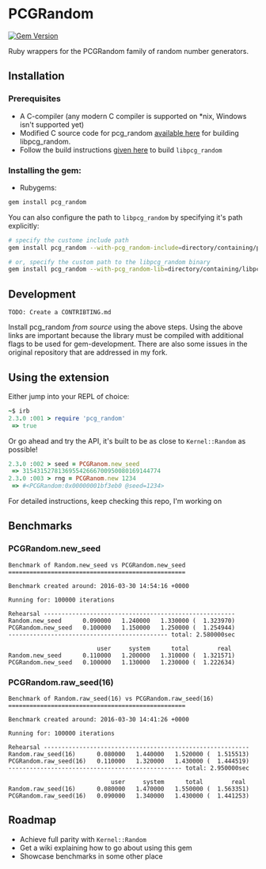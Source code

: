 # PCGRandom
[![Gem Version](https://badge.fury.io/rb/pcg_random.svg)](https://badge.fury.io/rb/pcg_random)

Ruby wrappers for the PCGRandom family of random number generators.

## Installation

### Prerequisites

* A C-compiler (any modern C compiler is supported on *nix, Windows isn't supported yet)
* Modified C source code for pcg_random [available here](https://github.com/vaibhav-y/pcg-c/archive/master.zip) for building libpcg_random. 
* Follow the build instructions [given here](https://github.com/vaibhav-y/pcg-c#building) to build `libpcg_random`

### Installing the gem:

* Rubygems:

``` bash
gem install pcg_random
```

You can also configure the path to `libpcg_random` by specifying it's path explicitly:

``` bash
# specify the custome include path
gem install pcg_random --with-pcg_random-include=directory/containing/pcg_variants.h

# or, specify the custom path to the libpcg_random binary
gem install pcg_random --with-pcg_random-lib=directory/containing/libpcg_random.a
```

## Development
`TODO: Create a CONTRIBTING.md`

Install pcg_random *from source* using the above steps. Using the above links are important because the library must be compiled with additional flags to be used for gem-development. There are also some issues in the original repository that are addressed in my fork.

## Using the extension

Either jump into your REPL of choice:

``` ruby
~$ irb
2.3.0 :001 > require 'pcg_random'
 => true
```

Or go ahead and try the API, it's built to be as close to `Kernel::Random` as possible!

``` ruby
2.3.0 :002 > seed = PCGRanom.new_seed
 => 315431527813695542666700950080169144774
2.3.0 :003 > rng = PCGRanom.new 1234
 => #<PCGRandom:0x00000001bf3eb0 @seed=1234>
```

For detailed instructions, keep checking this repo, I'm working on 


## Benchmarks

### PCGRandom.new_seed
```
Benchmark of Random.new_seed vs PCGRandom.new_seed
==================================================

Benchmark created around: 2016-03-30 14:54:16 +0000

Running for: 100000 iterations

Rehearsal ------------------------------------------------------
Random.new_seed      0.090000   1.240000   1.330000 (  1.323970)
PCGRandom.new_seed   0.100000   1.150000   1.250000 (  1.254944)
--------------------------------------------- total: 2.580000sec

                         user     system      total        real
Random.new_seed      0.110000   1.200000   1.310000 (  1.321571)
PCGRandom.new_seed   0.100000   1.130000   1.230000 (  1.222634)
```
### PCGRandom.raw_seed(16)
```
Benchmark of Random.raw_seed(16) vs PCGRandom.raw_seed(16)
==================================================

Benchmark created around: 2016-03-30 14:41:26 +0000

Running for: 100000 iterations

Rehearsal ----------------------------------------------------------
Random.raw_seed(16)      0.080000   1.440000   1.520000 (  1.515513)
PCGRandom.raw_seed(16)   0.110000   1.320000   1.430000 (  1.444519)
------------------------------------------------- total: 2.950000sec

                             user     system      total        real
Random.raw_seed(16)      0.080000   1.470000   1.550000 (  1.563351)
PCGRandom.raw_seed(16)   0.090000   1.340000   1.430000 (  1.441253)
```

## Roadmap

* Achieve full parity with `Kernel::Random`
* Get a wiki explaining how to go about using this gem
* Showcase benchmarks in some other place